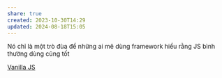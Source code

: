 ```yaml
---
share: true
created: 2023-10-30T14:29
updated: 2024-08-18T15:05
---
```

Nó chỉ là một trò đùa để những ai mê dùng framework hiểu rằng JS bình thường dùng cũng tốt

[Vanilla JS](http://vanilla-js.com/)
